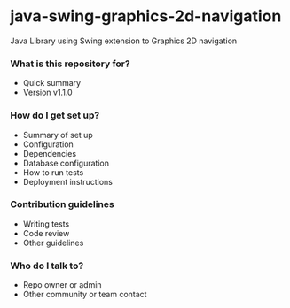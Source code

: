 # java-swing-graphics-2d-navigation
Java Library using Swing extension to Graphics 2D navigation

### What is this repository for? ###

* Quick summary
* Version v1.1.0

### How do I get set up? ###

* Summary of set up
* Configuration
* Dependencies
* Database configuration
* How to run tests
* Deployment instructions

### Contribution guidelines ###

* Writing tests
* Code review
* Other guidelines

### Who do I talk to? ###

* Repo owner or admin
* Other community or team contact